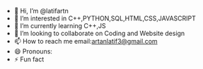 - 👋 Hi, I’m @latifartn
- 👀 I’m interested in C++,PYTHON,SQL,HTML,CSS,JAVASCRIPT
- 🌱 I’m currently learning C++,JS
- 💞️ I’m looking to collaborate on Coding and Website design
- 📫 How to reach me email:artanlatif3@gmail.com
- 😄 Pronouns: 
- ⚡ Fun fact

<!---
latifartn/latifartn is a ✨ special ✨ repository because its `README.md` (this file) appears on your GitHub profile.
You can click the Preview link to take a look at your changes.
--->
